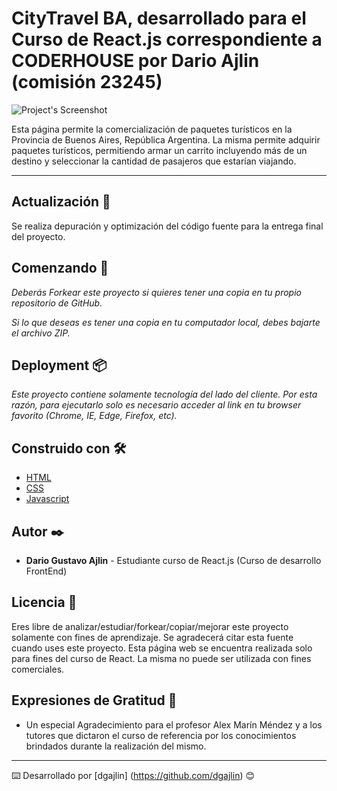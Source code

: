 # CityTravel BA, desarrollado para el Curso de React.js correspondiente a CODERHOUSE por Dario Ajlin (comisión 23245)


![Project's Screenshot]( https://firebasestorage.googleapis.com/v0/b/citytravelba.appspot.com/o/BA.jpg?alt=media&token=a4c67376-be82-4755-b23c-6a881bbb8d38)


Esta página permite la comercialización de paquetes turísticos en la Provincia de Buenos Aires, República Argentina.
La misma permite adquirir paquetes turísticos, permitiendo armar un carrito incluyendo más de un destino y seleccionar la cantidad de pasajeros que estarían viajando.

---
## Actualización 💪
Se realiza depuración y optimización del código fuente para la entrega final del proyecto.


## Comenzando 🚀

_Deberás Forkear este proyecto si quieres tener una copia en tu propio repositorio de GitHub._

_Si lo que deseas es tener una copia en tu computador local, debes bajarte el archivo ZIP._


## Deployment 📦

_Este proyecto contiene solamente tecnología del lado del cliente. Por esta razón, para ejecutarlo solo es necesario acceder al link en tu browser favorito (Chrome, IE, Edge, Firefox, etc)._


## Construido con 🛠️


* [HTML](https://developer.mozilla.org/es/docs/Web/HTML)
* [CSS](https://developer.mozilla.org/es/docs/Web/CSS)
* [Javascript](https://developer.mozilla.org/es/docs/Web/JavaScript)


## Autor ✒️

* **Dario Gustavo Ajlin** - Estudiante curso de React.js (Curso de desarrollo FrontEnd) 


## Licencia 📄

Eres libre de analizar/estudiar/forkear/copiar/mejorar este proyecto solamente con fines de aprendizaje. Se agradecerá citar esta fuente cuando uses este proyecto.
Esta página web se encuentra realizada solo para fines del curso de React. La misma no puede ser utilizada con fines comerciales.

## Expresiones de Gratitud 🎁

* Un especial Agradecimiento para el profesor Alex Marín Méndez y a los tutores que dictaron el curso de referencia por los conocimientos brindados durante la realización del mismo.


---
⌨️ Desarrollado por [dgajlin] (https://github.com/dgajlin) 😊
